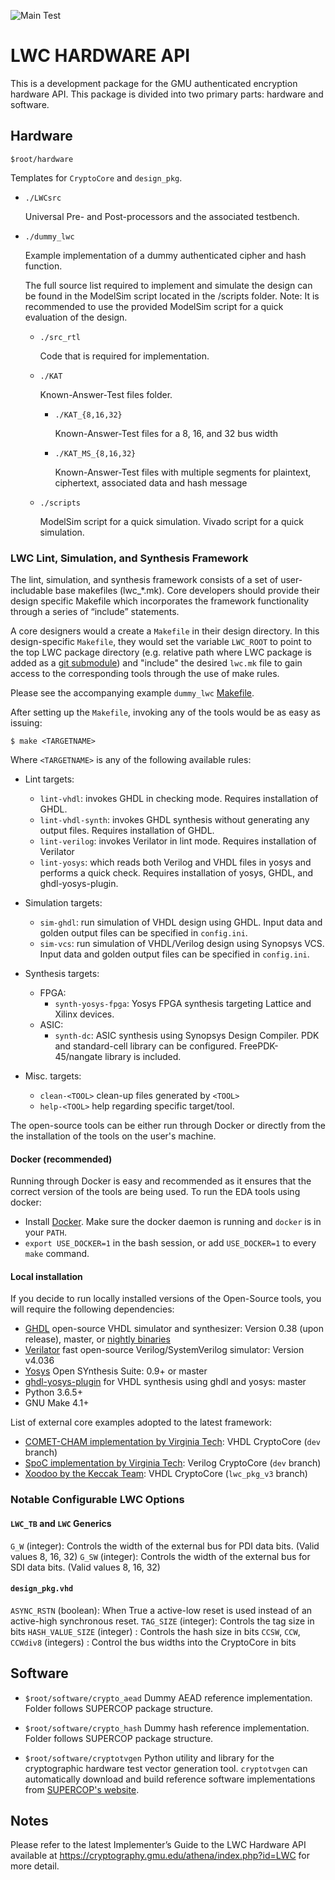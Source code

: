 ![Main Test](https://github.com/GMUCERG/LWC/workflows/Main%20Test/badge.svg?branch=dev)
# LWC HARDWARE API
This is a development package for the GMU authenticated encryption hardware API.
This package is divided into two primary parts: hardware and software.


## Hardware
`$root/hardware`

Templates for `CryptoCore` and `design_pkg`.

* `./LWCsrc`

    Universal Pre- and Post-processors and the associated testbench.
    
*  `./dummy_lwc`
   
    Example implementation of a dummy authenticated cipher and hash function. 

    The full source list required to implement and simulate the design can be found in the ModelSim script located in the /scripts folder.
    Note: It is recommended to use the provided ModelSim script for a quick evaluation of the design.

    * `./src_rtl`
   
        Code that is required for implementation.
        
    * `./KAT`
    
        Known-Answer-Test files folder.

        * `./KAT_{8,16,32}`
    
            Known-Answer-Test files for a 8, 16, and 32 bus width
           
        * `./KAT_MS_{8,16,32}`
    
            Known-Answer-Test files with multiple segments for
            plaintext, ciphertext, associated data and hash message


    * `./scripts`
    
        ModelSim script for a quick simulation.
        Vivado script for a quick simulation.

### LWC Lint, Simulation, and Synthesis Framework
The lint, simulation, and synthesis framework consists of a set of user-includable base makefiles (lwc_*.mk). 
Core developers should provide their design specific Makefile which incorporates the framework functionality 
through a series of “include” statements.

A core designers would a create a `Makefile` in their design directory. In this design-specific `Makefile`, they 
would set the variable `LWC_ROOT` to point to the top LWC package directory (e.g. relative path where LWC package is added as a 
[git submodule](https://git-scm.com/book/en/v2/Git-Tools-Submodules)) and "include" the desired `lwc.mk` file to 
gain access to the corresponding tools through the use of make rules. 

Please see the accompanying example `dummy_lwc` [Makefile](hardware/dummy_lwc/src_rtl/Makefile).

After setting up the `Makefile`, invoking any of the tools would be as easy as issuing:

`$ make <TARGETNAME>`

Where `<TARGETNAME>` is any of the following available rules:


- Lint targets:
    - `lint-vhdl`: invokes GHDL in checking mode. Requires installation of GHDL.
    - `lint-vhdl-synth`: invokes GHDL synthesis without generating any output files. Requires installation of GHDL.
    - `lint-verilog`: invokes Verilator in lint mode. Requires installation of Verilator
    - `lint-yosys`: which reads both Verilog and VHDL files in yosys and performs a quick check. Requires installation of yosys, GHDL, and ghdl-yosys-plugin.

- Simulation targets:
    - `sim-ghdl`: run simulation of VHDL design using GHDL. Input data and golden output files can be specified in `config.ini`.
    - `sim-vcs`: run simulation of VHDL/Verilog design using Synopsys VCS. Input data and golden output files can be specified in `config.ini`.

- Synthesis targets:
  - FPGA:
    - `synth-yosys-fpga`: Yosys FPGA synthesis targeting Lattice and Xilinx devices.
  - ASIC:
    - `synth-dc`: ASIC synthesis using Synopsys Design Compiler. PDK and standard-cell library can be configured. FreePDK-45/nangate library is included.

- Misc. targets:
  - `clean-<TOOL>` clean-up files generated by `<TOOL>`
  - `help-<TOOL>` help regarding specific target/tool.



The open-source tools can be either run through Docker or directly from the the installation of the tools on the user's machine.

#### Docker (recommended)
Running through Docker is easy and recommended as it ensures that the correct version of the tools are being used.
To run the EDA tools using docker:
  - Install [Docker](https://docs.docker.com/get-docker/). Make sure the docker daemon is running and `docker` is in your `PATH`.
  - `export USE_DOCKER=1` in the bash session, or add `USE_DOCKER=1` to every `make` command.

#### Local installation
If you decide to run locally installed versions of the Open-Source tools, you will require the following dependencies:
  - [GHDL](https://github.com/ghdl/ghdl) open-source VHDL simulator and synthesizer: Version 0.38 (upon release), master, or [nightly binaries](https://github.com/ghdl/ghdl/releases/tag/nightly)
  - [Verilator](https://github.com/verilator/verilator) fast open-source Verilog/SystemVerilog simulator: Version v4.036
  - [Yosys](https://github.com/YosysHQ/yosys) Open SYnthesis Suite: 0.9+ or master
  - [ghdl-yosys-plugin](https://github.com/ghdl/ghdl-yosys-plugin) for VHDL synthesis using ghdl and yosys: master
  - Python 3.6.5+
  - GNU Make 4.1+


List of external core examples adopted to the latest framework:
- [COMET-CHAM implementation by Virginia Tech](https://github.com/kammoh/comet_cham_lwc_v2/tree/dev): VHDL CryptoCore (`dev` branch)
- [SpoC implementation by Virginia Tech](https://github.com/kammoh/spoc_lwc/tree/dev): Verilog CryptoCore (`dev` branch)
- [Xoodoo by the Keccak Team](https://github.com/kammoh/Xoodoo/tree/lwc_pkg_v3): VHDL CryptoCore (`lwc_pkg_v3` branch)

### Notable Configurable LWC Options

#### `LWC_TB` and `LWC` Generics
`G_W`  (integer): Controls the width of the external bus for PDI data bits. (Valid values 8, 16, 32)
`G_SW` (integer): Controls the width of the external bus for SDI data bits. (Valid values 8, 16, 32)

#### `design_pkg.vhd`
`ASYNC_RSTN` (boolean): When True a active-low reset is used instead of an active-high synchronous reset.
`TAG_SIZE` (integer): Controls the tag size in bits
`HASH_VALUE_SIZE` (integer) : Controls the hash size in bits
`CCSW`, `CCW`, `CCWdiv8` (integers) : Control the bus widths into the CryptoCore in bits
 



## Software

* `$root/software/crypto_aead`
  Dummy AEAD reference implementation.
  Folder follows SUPERCOP package structure.
    
* `$root/software/crypto_hash`
  Dummy hash reference implementation.
  Folder follows SUPERCOP package structure. 
  
* `$root/software/cryptotvgen`
  Python utility and library for the cryptographic hardware test vector generation tool.
  `cryptotvgen` can automatically download and build reference software implementations from [SUPERCOP's website](https://bench.cr.yp.to/supercop.html).


## Notes
Please refer to the latest Implementer’s Guide to the LWC Hardware API
available at https://cryptography.gmu.edu/athena/index.php?id=LWC
for more detail.
